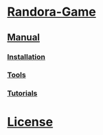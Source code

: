# [Randora-Game](/README.md)

## [Manual](/manual/)

### [Installation](/manual/installation/)

### [Tools](/manual/tools/)

### [Tutorials](/manual/tutorials/)

# [License](/LICENSE.md)
